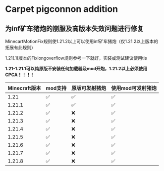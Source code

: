 # Carpet pigconnon addition
## 为inf矿车猪炮的崩服及高版本失效问题进行修复

MinecartMotionFix规则使1.21.2以上可以使用inf矿车猪炮（仅1.21.2以上版本的拓展有此规则）

1.21(.1)版本的Fixlongoverflow规则参考一下就好，实装或测试建议使用tis

**1.21-1.21.1可以纯原版不安装任何加载器及mod开炮，1.21.2以上必须使用CPCA！！！！**

| Minecraft版本 | mod支持 | 原版可发射猪炮 | 使用mod可发射猪炮 |
|------|------|------|------|
| 1.21 | ✅ | ✅ | ✅ |
| 1.21.1 | ✅ | ✅ | ✅ |
| 1.21.2 | ✅ | ❌ | ✅ |
| 1.21.3 | ✅ | ❌ | ✅ |
| 1.21.4 | ✅ | ❌ | ✅ |
| 1.21.5 | ✅ | ❌ | ✅ |
| 1.21.6 | ✅ | ❌ | ✅ |
| 1.21.7 | ✅ | ❌ | ✅ |
| 1.21.8 | ✅ | ❌ | ✅ |
